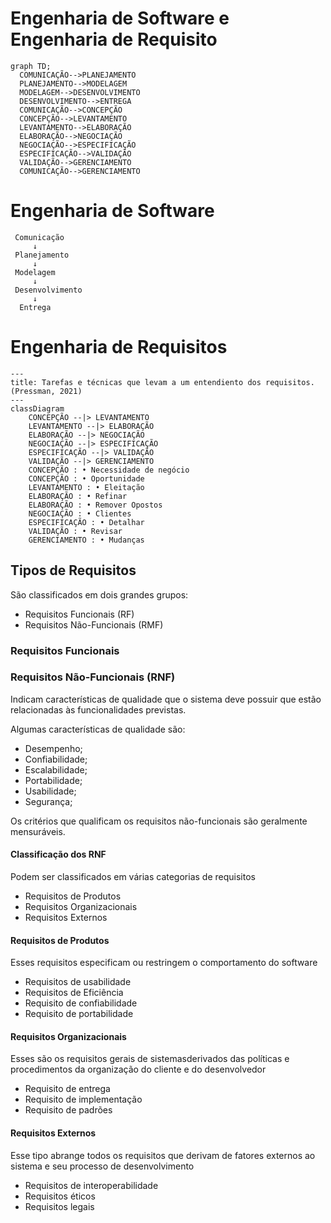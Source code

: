 # Engenharia de Software e Engenharia de Requisito
  ```mermaid
  graph TD;
    COMUNICAÇÃO-->PLANEJAMENTO
    PLANEJAMENTO-->MODELAGEM
    MODELAGEM-->DESENVOLVIMENTO
    DESENVOLVIMENTO-->ENTREGA
    COMUNICAÇÃO-->CONCEPÇÃO
    CONCEPÇÃO-->LEVANTAMENTO
    LEVANTAMENTO-->ELABORAÇÃO
    ELABORAÇÃO-->NEGOCIAÇÃO
    NEGOCIAÇÃO-->ESPECIFICAÇÃO
    ESPECIFICAÇÃO-->VALIDAÇÃO
    VALIDAÇÃO-->GERENCIAMENTO
    COMUNICAÇÃO-->GERENCIAMENTO
  ```
# Engenharia de Software
     Comunicação
         ↓
     Planejamento
         ↓
     Modelagem
         ↓
     Desenvolvimento
         ↓
      Entrega

# Engenharia de Requisitos
  ```mermaid
  ---
  title: Tarefas e técnicas que levam a um entendiento dos requisitos. (Pressman, 2021)
  ---
  classDiagram
      CONCEPÇÃO --|> LEVANTAMENTO
      LEVANTAMENTO --|> ELABORAÇÃO
      ELABORAÇÃO --|> NEGOCIAÇÃO
      NEGOCIAÇÃO --|> ESPECIFICAÇÃO
      ESPECIFICAÇÃO --|> VALIDAÇÃO
      VALIDAÇÃO --|> GERENCIAMENTO
      CONCEPÇÃO : • Necessidade de negócio
      CONCEPÇÃO : • Oportunidade
      LEVANTAMENTO : • Eleitação
      ELABORAÇÃO : • Refinar
      ELABORAÇÃO : • Remover Opostos
      NEGOCIAÇÃO : • Clientes
      ESPECIFICAÇÃO : • Detalhar
      VALIDAÇÃO : • Revisar
      GERENCIAMENTO : • Mudanças
  ```
 
## Tipos de Requisitos
São classificados em dois grandes grupos:
 
* Requisitos Funcionais (RF)
* Requisitos Não-Funcionais (RMF)

### Requisitos Funcionais
 
### Requisitos Não-Funcionais (RNF)
Indicam características de qualidade que o sistema deve possuir que estão relacionadas às funcionalidades previstas.

Algumas características de qualidade são:
* Desempenho;
* Confiabilidade;
* Escalabilidade;
* Portabilidade;
* Usabilidade;
* Segurança;
  
Os critérios que qualificam os requisitos não-funcionais são geralmente mensuráveis.

#### Classificação dos RNF
Podem ser classificados em várias categorias de requisitos
* Requisitos de Produtos
* Requisitos Organizacionais
* Requisitos Externos

#### Requisitos de Produtos
Esses requisitos especificam ou restringem o comportamento do software
* Requisitos de usabilidade
* Requisitos de Eficiência
* Requisito de confiabilidade
* Requisito de portabilidade

#### Requisitos Organizacionais
Esses são os requisitos gerais de sistemasderivados das políticas e procedimentos da organização do cliente e do desenvolvedor
* Requisito de entrega
* Requisito de implementação
* Requisito de padrões

#### Requisitos Externos
Esse tipo abrange todos os requisitos que derivam de fatores externos ao sistema e seu processo de desenvolvimento
* Requisitos de interoperabilidade
* Requisitos éticos
* Requisitos legais

 
